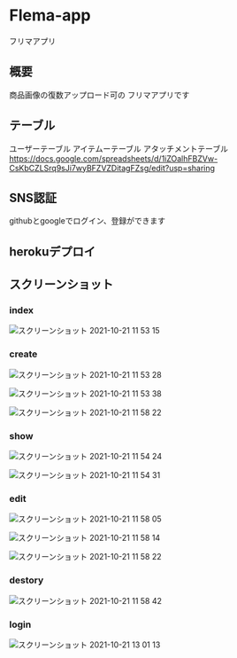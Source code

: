 # Flema-app
フリマアプリ

## 概要
商品画像の復数アップロード可の
フリマアプリです

## テーブル
ユーザーテーブル
アイテムーテーブル
アタッチメントテーブル
https://docs.google.com/spreadsheets/d/1iZOalhFBZVw-CsKbCZLSrq9sJi7wyBFZVZDitagFZsg/edit?usp=sharing

## SNS認証
githubとgoogleでログイン、登録ができます

## herokuデプロイ


## スクリーンショット

### index
![スクリーンショット 2021-10-21 11 53 15](https://user-images.githubusercontent.com/88707630/138208150-cad658e6-909c-4e33-a2a0-38d8eb508954.png) 

### create
![スクリーンショット 2021-10-21 11 53 28](https://user-images.githubusercontent.com/88707630/138208239-c86264ed-2cce-4582-a4c1-c8c84de85e25.png)

![スクリーンショット 2021-10-21 11 53 38](https://user-images.githubusercontent.com/88707630/138208264-5ec51c19-5d5b-4727-87f2-cddf6b78fb93.png)

![スクリーンショット 2021-10-21 11 58 22](https://user-images.githubusercontent.com/88707630/138208381-3a70009b-1f33-4d39-b804-00e37eb835db.png)

### show

![スクリーンショット 2021-10-21 11 54 24](https://user-images.githubusercontent.com/88707630/138209104-cff955d1-e2e2-4c2e-ad0b-10a198101cbd.png)

![スクリーンショット 2021-10-21 11 54 31](https://user-images.githubusercontent.com/88707630/138209231-68926ac4-9876-41c9-9f52-575524c3ecf5.png)

### edit
![スクリーンショット 2021-10-21 11 58 05](https://user-images.githubusercontent.com/88707630/138209193-dfdbf209-c774-4f9f-b534-048ae90ea1b8.png)

![スクリーンショット 2021-10-21 11 58 14](https://user-images.githubusercontent.com/88707630/138209145-b6f5b309-2f8e-447f-8aac-537eeef56be3.png)

![スクリーンショット 2021-10-21 11 58 22](https://user-images.githubusercontent.com/88707630/138209270-16210a7b-e52d-4e5a-b0cb-c78c28020124.png)

### destory
![スクリーンショット 2021-10-21 11 58 42](https://user-images.githubusercontent.com/88707630/138209549-48622503-c90d-46eb-bca6-6313910b2bee.png)

### login
![スクリーンショット 2021-10-21 13 01 13](https://user-images.githubusercontent.com/88707630/138209372-8a7e5829-6fa2-4fce-9a3a-6df9d412359f.png)

